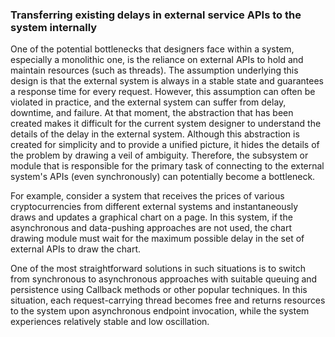 <h3> Transferring existing delays in external service APIs to the system internally </h3>
<p> 
One of the potential bottlenecks that designers face within a system, especially a monolithic one, is the reliance on external APIs to hold and maintain resources (such as threads). The assumption underlying this design is that the external system is always in a stable state and guarantees a response time for every request. However, this assumption can often be violated in practice, and the external system can suffer from delay, downtime, and failure. At that moment, the abstraction that has been created makes it difficult for the current system designer to understand the details of the delay in the external system. Although this abstraction is created for simplicity and to provide a unified picture, it hides the details of the problem by drawing a veil of ambiguity. Therefore, the subsystem or module that is responsible for the primary task of connecting to the external system's APIs (even synchronously) can potentially become a bottleneck.
</p>

<p>
For example, consider a system that receives the prices of various cryptocurrencies from different external systems and instantaneously draws and updates a graphical chart on a page. In this system, if the asynchronous and data-pushing approaches are not used, the chart drawing module must wait for the maximum possible delay in the set of external APIs to draw the chart.
</p>

<p>
One of the most straightforward solutions in such situations is to switch from synchronous to asynchronous approaches with suitable queuing and persistence using Callback methods or other popular techniques. In this situation, each request-carrying thread becomes free and returns resources to the system upon asynchronous endpoint invocation, while the system experiences relatively stable and low oscillation.
</p>
